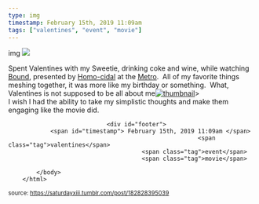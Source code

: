 ```yaml
---
type: img
timestamp: February 15th, 2019 11:09am
tags: ["valentines", "event", "movie"]
---
```

img
<img src="https://saturdayxiii.github.io/media/182828395039.gif"/>
                                                                                          
Spent Valentines with my Sweetie, drinking coke and wine, while watching <a href="https://en.wikipedia.org/wiki/Bound_(1996_film)" target="_blank">Bound</a>, presented by <a href="https://www.facebook.com/HOMO-CIDAL-215031542009836/" target="_blank">Homo-cidal</a> at the <a href="http://www.metrocinema.org" target="_blank">Metro</a>.  All of my favorite things meshing together, it was more like my birthday or something.  What, Valentines is not supposed to be all about me[![thumbnail](http://i3.ytimg.com/vi/ /maxresdefault.jpg)](https://www.youtube.com/watch?v= )><br/>I wish I had the ability to take my simplistic thoughts and make them engaging like the movie did.
 
                                    
                
                
                
                
                                <div id="footer">
                <span id="timestamp"> February 15th, 2019 11:09am </span>
                                                          <span class="tag">valentines</span>
                                          <span class="tag">event</span>
                                          <span class="tag">movie</span>
                                                    
            </body>
        </html>

        
<small>source: https://saturdayxiii.tumblr.com/post/182828395039</small>